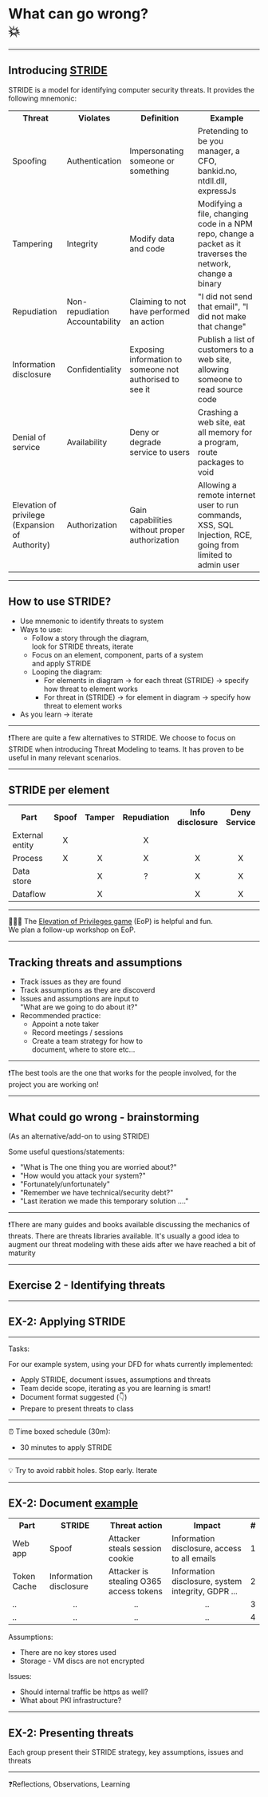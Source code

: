 <!-- markdownlint-disable MD033 -->

# What can go wrong? </br>💥

---

## Introducing [STRIDE](https://en.wikipedia.org/wiki/STRIDE_(security))

STRIDE is a model for identifying computer security threats. It provides the following mnemonic: <!-- .element: style="font-size:0.65em"-->

 <table><!-- .element: style="font-size:0.60em"-->
  <tr>
    <th>Threat</th>
    <th>Violates</th>
    <th>Definition</th>
    <th>Example</th>
  </tr>
  <tr>
    <td>Spoofing</td>
    <td>Authentication</td>
    <td>Impersonating someone or something</td>
    <td>Pretending to be you manager, a CFO, bankid.no, ntdll.dll, expressJs</td>
  </tr>
  <tr>
    <td>Tampering</td>
    <td>Integrity</td>
    <td>Modify data and code</td>
    <td>Modifying a file, changing code in a NPM repo, change a packet as it traverses the network, change a binary</td>
  </tr>
  <tr>
    <td>Repudiation</td>
    <td>Non-repudiation </br>Accountability</td>
    <td>Claiming to not have performed an action</td>
    <td>"I did not send that email", "I did not make that change"</td>
  </tr>
  <tr>
    <td>Information disclosure</td>
    <td>Confidentiality</td>
    <td>Exposing information to someone not authorised to see it</td>
    <td>Publish a list of customers to a web site, allowing someone to read source code</td>
  </tr>
  <tr>
    <td>Denial of service</td>
    <td>Availability</td>
    <td>Deny or degrade service to users</td>
    <td>Crashing a web site, eat all memory for a program, route packages to void</td>
  </tr>
  <tr>
    <td>Elevation of privilege</br>(Expansion of Authority)</td>
    <td>Authorization</td>
    <td>Gain capabilities without proper authorization</td>
    <td>Allowing a remote internet user to run commands, XSS, SQL Injection, RCE, going from limited to admin user</td>
  </tr>  
</table>

---

## How to use STRIDE?

<div><!-- .element: style="font-size:0.7em"-->

- Use mnemonic to identify threats to system<!-- .element: class="fragment" data-fragment-index="1" -->
- Ways to use:<!-- .element: class="fragment" data-fragment-index="3" -->
  - Follow a story through the diagram,<!-- .element: class="fragment" data-fragment-index="4" --> </br>look for STRIDE threats, iterate<!-- .element: class="fragment" data-fragment-index="4" -->
  - Focus on an element, component, parts of a system </br>and apply STRIDE<!-- .element: class="fragment" data-fragment-index="5" -->
  - Looping the diagram:<!-- .element: class="fragment" data-fragment-index="6" -->
    - For elements in diagram -> for each threat (STRIDE) -> specify how threat to element works<!-- .element: class="fragment" data-fragment-index="7" -->
    - For threat in (STRIDE) -> for element in diagram -> specify how threat to element works<!-- .element: class="fragment" data-fragment-index="8" --> 
- As you learn -> iterate<!-- .element: class="fragment" data-fragment-index="9" -->

</div>

<hr>

❗️There are quite a few alternatives to STRIDE. We choose to focus on STRIDE when introducing Threat Modeling to teams. It has proven to be useful in many relevant scenarios.<!-- .element: style="font-size:0.7em"--><!-- .element: class="fragment" data-fragment-index="10" -->

---

## STRIDE per element

<table><!-- .element: style="font-size:0.8em"-->
    <tr>
        <th>Part</th>
        <th>Spoof</th>
        <th>Tamper</th>
        <th>Repudiation</th>
        <th>Info disclosure</th>
        <th>Deny Service</th>
        <th>EoP</th>
    </tr>
    <tr>
        <td>External entity</td>
        <td align="center">X</td>
        <td align="center"></td>
        <td align="center">X</td>
        <td align="center"></td>
        <td align="center"></td>
        <td align="center"></td>
    </tr>
    <tr>
        <td>Process</td>
        <td align="center">X</td>
        <td align="center">X</td>
        <td align="center">X</td>
        <td align="center">X</td>
        <td align="center">X</td>
        <td align="center">X</td>
    </tr>
    <tr>
        <td>Data store</td>
        <td align="center"></td>
        <td align="center">X</td>
        <td align="center">?</td>
        <td align="center">X</td>
        <td align="center">X</td>
        <td align="center"></td>
    </tr>
    <tr>
        <td>Dataflow</td>
        <td align="center"></td>
        <td align="center">X</td>
        <td align="center"></td>
        <td align="center">X</td>
        <td align="center">X</td>
        <td align="center"></td>
    </tr>

</table>

<hr>

🕵🏻‍♂️ The [Elevation of Privileges game](https://github.com/adamshostack/eop) (EoP) is helpful and fun. </br>We plan a follow-up workshop on EoP.

---

## Tracking threats and assumptions

- Track issues as they are found<!-- .element: class="fragment" data-fragment-index="1" -->
- Track assumptions as they are discoverd<!-- .element: class="fragment" data-fragment-index="2" -->
- Issues and assumptions are input to<!-- .element: class="fragment" data-fragment-index="3" --> </br>"What are we going to do about it?"<!-- .element: class="fragment" data-fragment-index="3" -->
- Recommended practice:<!-- .element: class="fragment" data-fragment-index="4" -->
  - Appoint a note taker<!-- .element: class="fragment" data-fragment-index="5" -->
  - Record meetings / sessions<!-- .element: class="fragment" data-fragment-index="6" -->
  - Create a team strategy for how to </br>document, where to store etc...<!-- .element: class="fragment" data-fragment-index="7" -->

<hr>

❗️The best tools are the one that works for the people involved, for the project you are working on!<!-- .element: class="fragment" data-fragment-index="8" -->

---

## What could go wrong - brainstorming

(As an alternative/add-on to using STRIDE)<!-- .element: style="font-size:0.6em"-->

Some useful questions/statements:

- "What is The one thing you are worried about?"<!-- .element: class="fragment" data-fragment-index="1" -->
- "How would you attack your system?"<!-- .element: class="fragment" data-fragment-index="2" -->
- "Fortunately/unfortunately"<!-- .element: class="fragment" data-fragment-index="3" -->
- "Remember we have technical/security debt?"<!-- .element: class="fragment" data-fragment-index="4" -->
- "Last iteration we made this temporary solution ...."<!-- .element: class="fragment" data-fragment-index="5" -->

<hr>

❗️There are many guides and books available discussing the mechanics of threats. There are threats libraries available. It's usually a good idea to augment our threat modeling with these aids after we have reached a bit of maturity<!-- .element: class="fragment" data-fragment-index="6" -->

---

## Exercise 2 - Identifying threats

---

## EX-2: Applying STRIDE

<hr>

<div align="left"><!-- .element: style="font-size:0.8em"-->

Tasks:

For our example system, using your DFD for whats currently implemented:

- Apply STRIDE, document issues, assumptions and threats
- Team decide scope, iterating as you are learning is smart!
- Document format suggested (👇)
- Prepare to present threats to class

<hr>

⏰ Time boxed schedule (30m):

- 30 minutes to apply STRIDE

<hr>

💡 Try to avoid rabbit holes. Stop early. Iterate

</div>

---

## EX-2: Document <u>example</u>

<table><!-- .element: style="font-size:0.65em"-->
    <tr>
        <th>Part</th>
        <th>STRIDE</th>
        <th>Threat action</th>
        <th>Impact</th>
        <th>#</th>
    </tr>
    <tr>
        <td>Web app</td>
        <td>Spoof</td>
        <td>Attacker steals session cookie</td>
        <td>Information disclosure, access to all emails</td>
        <td>1</td>
    </tr>
    <tr>
        <td>Token Cache</td>
        <td>Information disclosure</td>
        <td>Attacker is stealing O365 access tokens</td>
        <td>Information disclosure, system integrity, GDPR ...</td>
        <td>2</td>
    </tr>
    <tr>
        <td>..</td>
        <td align="center">..</td>
        <td align="center">..</td>
        <td align="center">..</td>
        <td align="center">3</td>
    </tr>
    <tr>
        <td>..</td>
        <td align="center">..</td>
        <td align="center">..</td>
        <td align="center">..</td>
        <td align="center">4</td>
    </tr>
</table>

<div align="left"><!-- .element: style="font-size:0.6em"-->

Assumptions:

- There are no key stores used
- Storage - VM discs are not encrypted

Issues:

- Should internal traffic be https as well?
- What about PKI infrastructure?
  
</div>

---

## EX-2: Presenting threats

Each group present their STRIDE strategy, key assumptions, issues and threats

<hr>

❓Reflections, Observations, Learning